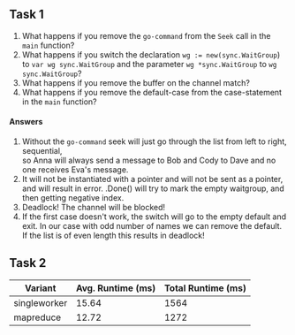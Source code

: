 ## Task 1

1. What happens if you remove the `go-command` from the `Seek` call in the `main` function?
2. What happens if you switch the declaration `wg := new(sync.WaitGroup`) to `var wg sync.WaitGroup` and the parameter `wg *sync.WaitGroup` to `wg sync.WaitGroup`?
3. What happens if you remove the buffer on the channel match?
4. What happens if you remove the default-case from the case-statement in the `main` function?

#### Answers

1. Without the `go-command` seek will just go through the list from left to right, sequential,  
   so Anna will always send a message to Bob and Cody to Dave and no one receives Eva's message.
2. It will not be instantiated with a pointer and will not be sent as a pointer, and will result in error. .Done() will try to mark 
   the empty waitgroup, and then getting negative index. 
3. Deadlock! The channel will be blocked! 
4. If the first case doesn't work, the switch will go to the empty default and exit. In our case with 
   odd number of names we can remove the default. If the list is of even length this results in deadlock!


## Task 2
|Variant       | Avg. Runtime (ms) | Total Runtime (ms) |
| ------------ | ------------------|--------------------|
| singleworker |             15.64 |                1564| 
| mapreduce    |             12.72 |                1272|
